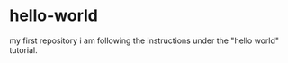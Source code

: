 # hello-world
my first repository
i am following the instructions under the "hello world" tutorial.
